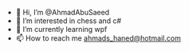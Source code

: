 - 👋 Hi, I’m @AhmadAbuSaeed
- 👀 I’m interested in chess and c#
- 🌱 I’m currently learning wpf
- 📫 How to reach me ahmads_haned@hotmail.com

<!---
AhmadAbuSaeed/AhmadAbuSaeed is a ✨ special ✨ repository because its `README.md` (this file) appears on your GitHub profile.
You can click the Preview link to take a look at your changes.
--->
